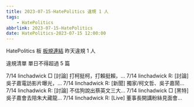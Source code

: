 ```yaml
---
title: 2023-07-15-HatePolitics 違規 1 人
tags:
    - HatePolitics
abbrlink: 2023-07-15-HatePolitics
date: HatePolitics-2023-07-15 12:00:00
---
```

HatePolitics 板 [板規連結](https://www.ptt.cc/bbs/HatePolitics/M.1617115262.A.D60.html)
昨天違規 1 人
<!-- more -->

違規清單
單日不得超過 5 篇

7/14 linchadwick □ [討論] 打柯挺柯，打賴挺賴，…
7/14 linchadwick R: [討論] 吳子嘉電訪影片曝光，…
7/14 linchadwick R: [新聞] 獨家/柯文哲、吳子嘉鬧…
7/14 linchadwick R: [討論] 不估狗說出蔡英文三大…
7/14 linchadwick □ [黑特] 吳子嘉會去陪朱大藏龍…
7/14 linchadwick R: [Live] 董事長開講粉絲見面會…